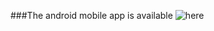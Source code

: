 ###The android mobile app is available ![here](https://play.google.com/store/apps/details?id=com.udiboy.xlr8remotecontrol)

